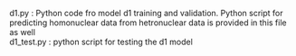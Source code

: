 d1.py : Python code fro model d1 training and validation. Python script for predicting homonuclear data from hetronuclear data is provided in this file as well \
d1_test.py : python script for testing the d1 model

